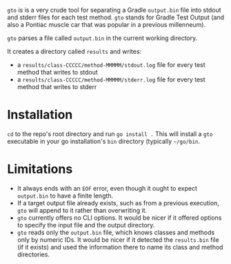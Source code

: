 `gto` is is a very crude tool for separating a Gradle `output.bin` file into
stdout and stderr files for each test method. `gto` stands for Gradle Test
Output (and also a Pontiac muscle car that was popular in a previous
millenneum).

`gto` parses a file called `output.bin` in the current working directory.

It creates a directory called `results` and writes:
- a `results/class-CCCCC/method-MMMMM/stdout.log` file for every test method
  that writes to stdout
- a `results/class-CCCCC/method-MMMMM/stderr.log` file for every test method
  that writes to stderr

# Installation
`cd` to the repo's root directory and run `go install .` This will install a
`gto` executable in your go installation's `bin` directory (typically
`~/go/bin`.

# Limitations
- It always ends with an `EOF` error, even though it ought to expect
  `output.bin` to have a finite length.
- If a target output file already exists, such as from a previous execution,
  `gto` will append to it rather than overwriting it.
- `gto` currently offers no CLI options. It would be nicer if it offered
  options to specify the input file and the output directory.
- `gto` reads only the `output.bin` file, which knows classes and methods only
  by numeric IDs. It would be nicer if it detected the `results.bin` file
  (if it exists) and used the information there to name its class and method
  directories.
